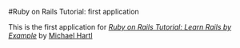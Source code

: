 #Ruby on Rails Tutorial: first application

This is the first application for [*Ruby on Rails Tutorial: Learn Rails by
Example*](http://railstutorial.org/) by [Michael
Hartl](http://michaelhartl.com)